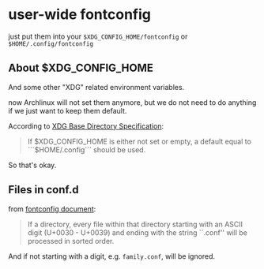 user-wide fontconfig
===

just put them into your ```$XDG_CONFIG_HOME/fontconfig``` or ```$HOME/.config/fontconfig```

## About $XDG_CONFIG_HOME

And some other "XDG" related environment variables.

now Archlinux will not set them anymore, but we do not need to do anything if we just want to keep them default.

According to [XDG Base Directory Specification](https://specifications.freedesktop.org/basedir-spec/basedir-spec-latest.html#variables, "freedesktop.org"):

> If $XDG_CONFIG_HOME is either not set or empty, a default equal to ```$HOME/.config``` should be used.

So that's okay.

## Files in conf.d

from [fontconfig document](https://www.freedesktop.org/software/fontconfig/fontconfig-user.html#AEN79, "freedesktop.org"):

> If a directory, every file within that directory starting with an ASCII digit (U+0030 - U+0039) and ending with the string ``.conf'' will be processed in sorted order.

And if not starting with a digit, e.g. ```family.conf```, will be ignored.